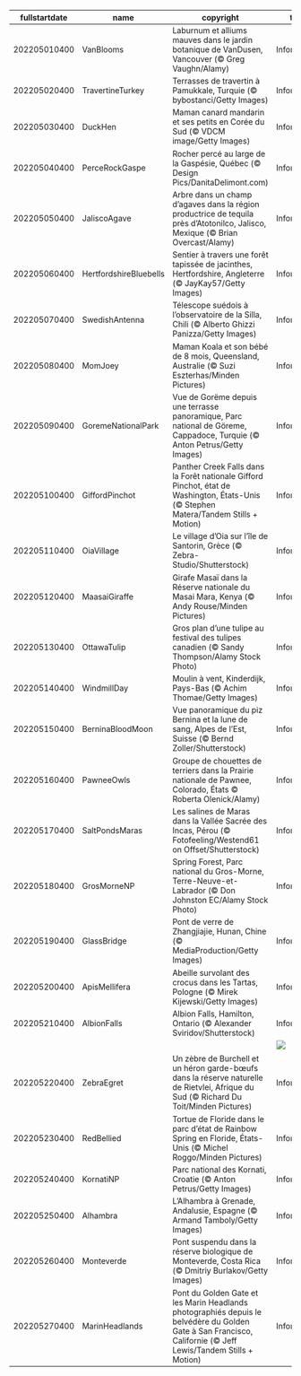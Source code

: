 |fullstartdate|name|copyright|title|image|
|--|--|--|--|--|
202205010400|VanBlooms|Laburnum et alliums mauves dans le jardin botanique de VanDusen, Vancouver (© Greg Vaughn/Alamy)|Information|![](/fr-CA/2022/05/202205010400VanBlooms.jpg)|
202205020400|TravertineTurkey|Terrasses de travertin à Pamukkale, Turquie (© bybostanci/Getty Images)|Information|![](/fr-CA/2022/05/202205020400TravertineTurkey.jpg)|
202205030400|DuckHen|Maman canard mandarin et ses petits en Corée du Sud (© VDCM image/Getty Images)|Information|![](/fr-CA/2022/05/202205030400DuckHen.jpg)|
202205040400|PerceRockGaspe|Rocher percé au large de la Gaspésie, Québec (© Design Pics/DanitaDelimont.com)|Information|![](/fr-CA/2022/05/202205040400PerceRockGaspe.jpg)|
202205050400|JaliscoAgave|Arbre dans un champ d’agaves dans la région productrice de tequila près d’Atotonilco, Jalisco, Mexique (© Brian Overcast/Alamy)|Information|![](/fr-CA/2022/05/202205050400JaliscoAgave.jpg)|
202205060400|HertfordshireBluebells|Sentier à travers une forêt tapissée de jacinthes, Hertfordshire, Angleterre (© JayKay57/Getty Images)|Information|![](/fr-CA/2022/05/202205060400HertfordshireBluebells.jpg)|
202205070400|SwedishAntenna|Télescope suédois à l’observatoire de la Silla, Chili (© Alberto Ghizzi Panizza/Getty Images)|Information|![](/fr-CA/2022/05/202205070400SwedishAntenna.jpg)|
202205080400|MomJoey|Maman Koala et son bébé de 8 mois, Queensland, Australie (© Suzi Eszterhas/Minden Pictures)|Information|![](/fr-CA/2022/05/202205080400MomJoey.jpg)|
202205090400|GoremeNationalPark|Vue de Gorëme depuis une terrasse panoramique, Parc national de Göreme, Cappadoce, Turquie (© Anton Petrus/Getty Images)|Information|![](/fr-CA/2022/05/202205090400GoremeNationalPark.jpg)|
202205100400|GiffordPinchot|Panther Creek Falls dans la Forêt nationale Gifford Pinchot, état de Washington, États-Unis (© Stephen Matera/Tandem Stills + Motion)|Information|![](/fr-CA/2022/05/202205100400GiffordPinchot.jpg)|
202205110400|OiaVillage|Le village d’Oia sur l’île de Santorin, Grèce (© Zebra-Studio/Shutterstock)|Information|![](/fr-CA/2022/05/202205110400OiaVillage.jpg)|
202205120400|MaasaiGiraffe|Girafe Masaï dans la Réserve nationale du Masai Mara, Kenya (© Andy Rouse/Minden Pictures)|Information|![](/fr-CA/2022/05/202205120400MaasaiGiraffe.jpg)|
202205130400|OttawaTulip|Gros plan d’une tulipe au festival des tulipes canadien (© Sandy Thompson/Alamy Stock Photo)|Information|![](/fr-CA/2022/05/202205130400OttawaTulip.jpg)|
202205140400|WindmillDay|Moulin à vent, Kinderdijk, Pays-Bas (© Achim Thomae/Getty Images)|Information|![](/fr-CA/2022/05/202205140400WindmillDay.jpg)|
202205150400|BerninaBloodMoon|Vue panoramique du piz Bernina et la lune de sang, Alpes de l’Est, Suisse (© Bernd Zoller/Shutterstock)|Information|![](/fr-CA/2022/05/202205150400BerninaBloodMoon.jpg)|
202205160400|PawneeOwls|Groupe de chouettes de terriers dans la Prairie nationale de Pawnee, Colorado, États © Roberta Olenick/Alamy)|Information|![](/fr-CA/2022/05/202205160400PawneeOwls.jpg)|
202205170400|SaltPondsMaras|Les salines de Maras dans la Vallée Sacrée des Incas, Pérou (© Fotofeeling/Westend61 on Offset/Shutterstock)|Information|![](/fr-CA/2022/05/202205170400SaltPondsMaras.jpg)|
202205180400|GrosMorneNP|Spring Forest, Parc national du Gros-Morne, Terre-Neuve-et-Labrador (© Don Johnston EC/Alamy Stock Photo)|Information|![](/fr-CA/2022/05/202205180400GrosMorneNP.jpg)|
202205190400|GlassBridge|Pont de verre de Zhangjiajie, Hunan, Chine (© MediaProduction/Getty Images)|Information|![](/fr-CA/2022/05/202205190400GlassBridge.jpg)|
202205200400|ApisMellifera|Abeille survolant des crocus dans les Tartas, Pologne (© Mirek Kijewski/Getty Images)|Information|![](/fr-CA/2022/05/202205200400ApisMellifera.jpg)|
202205210400|AlbionFalls|Albion Falls, Hamilton, Ontario (© Alexander Sviridov/Shutterstock)|Information|![](/fr-CA/2022/05/202205210400AlbionFalls.jpg)|
||||![](/fr-CA/2022/05/.jpg)|
202205220400|ZebraEgret|Un zèbre de Burchell et un héron garde-bœufs dans la réserve naturelle de Rietvlei, Afrique du Sud (© Richard Du Toit/Minden Pictures)|Information|![](/fr-CA/2022/05/202205220400ZebraEgret.jpg)|
202205230400|RedBellied|Tortue de Floride dans le parc d’état de Rainbow Spring en Floride, États-Unis (© Michel Roggo/Minden Pictures)|Information|![](/fr-CA/2022/05/202205230400RedBellied.jpg)|
202205240400|KornatiNP|Parc national des Kornati, Croatie (© Anton Petrus/Getty Images)|Information|![](/fr-CA/2022/05/202205240400KornatiNP.jpg)|
202205250400|Alhambra|L’Alhambra à Grenade, Andalusie, Espagne (© Armand Tamboly/Getty Images)|Information|![](/fr-CA/2022/05/202205250400Alhambra.jpg)|
202205260400|Monteverde|Pont suspendu dans la réserve biologique de Monteverde, Costa Rica (© Dmitriy Burlakov/Getty Images)|Information|![](/fr-CA/2022/05/202205260400Monteverde.jpg)|
202205270400|MarinHeadlands|Pont du Golden Gate et les Marin Headlands photographiés depuis le belvédère du Golden Gate à San Francisco, Californie (© Jeff Lewis/Tandem Stills + Motion)|Information|![](/fr-CA/2022/05/202205270400MarinHeadlands.jpg)|

